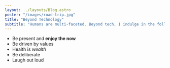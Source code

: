 ```yaml
---
layout: ../layouts/Blog.astro
poster: "/images/road-trip.jpg"
title: "Beyond Technology"
subtitle: "Humans are multi-faceted. Beyond tech, I indulge in the following:"
---
```


- Be present and **enjoy the now**
- Be driven by values
- Health is _wealth_
- Be deliberate
- Laugh out loud
